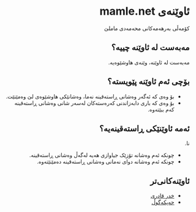 <div dir=rtl>

# ئاوێنەی mamle.net
کۆمەڵی بەرهەمەکانی محەمەدی ماملێ
## مەبەست لە ئاوێنە چییە؟
مەبەست لە ئاوێنە، وێنەی هاوشێوەیە.
## بۆچی ئەم ئاوێنە پێویستە؟
- بۆ وەی کە ئەگەر وەشانی ڕاستەقینە نەما، وەشانێکی هاوشێوەی لێ وەمێنێت.
- بۆ وەی کە باری دابەزاندنی کەرەستەکان لەسەر شانی وەشانی ڕاستەقینە کەم ببێتەوە.
## ئەمە ئاوێنێکی ڕاستەقینەیە؟
نا.  
- چونکە ئەم وەشانە تۆزێک جیاوازی هەیە لەگەڵ وەشانی ڕاستەقینە.
- چونکە ئەم وەشانە دوای نەمانی وەشانی ڕاستەقینە دەمێنێتەوە.
## ئاوێنەکانی‌تر
- [خدر قادری](https://github.com/allekok/xdr-qadri)
- [چەپکەگوڵ](https://github.com/allekok/chepke-gull)
